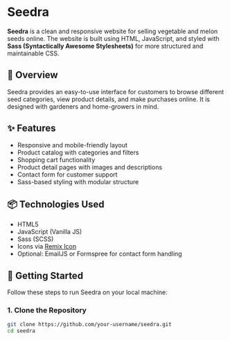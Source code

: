 # Seedra

**Seedra** is a clean and responsive website for selling vegetable and melon seeds online. The website is built using HTML, JavaScript, and styled with **Sass (Syntactically Awesome Stylesheets)** for more structured and maintainable CSS.

## 🌾 Overview

Seedra provides an easy-to-use interface for customers to browse different seed categories, view product details, and make purchases online. It is designed with gardeners and home-growers in mind.

## ✨ Features

- Responsive and mobile-friendly layout
- Product catalog with categories and filters
- Shopping cart functionality
- Product detail pages with images and descriptions
- Contact form for customer support
- Sass-based styling with modular structure

## 📦 Technologies Used

- HTML5
- JavaScript (Vanilla JS)
- Sass (SCSS)
- Icons via [Remix Icon](https://remixicon.com/)
- Optional: EmailJS or Formspree for contact form handling

## 🚀 Getting Started

Follow these steps to run Seedra on your local machine:

### 1. Clone the Repository

```bash
git clone https://github.com/your-username/seedra.git
cd seedra
